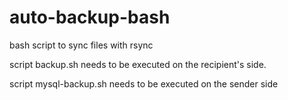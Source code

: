 # auto-backup-bash
bash script to sync files with rsync

script backup.sh needs to be executed on the recipient's side.

script mysql-backup.sh needs to be executed on the sender side
